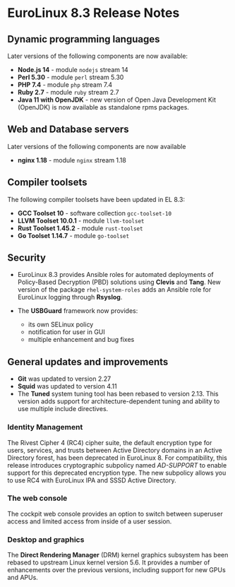 # EuroLinux 8.3 Release Notes

## Dynamic programming languages
Later versions of the following components are now available:

- **Node.js 14** - module `nodejs` stream 14
- **Perl 5.30** - module `perl` stream 5.30
- **PHP 7.4** - module `php` stream 7.4 
- **Ruby 2.7** - module `ruby` stream 2.7
- **Java 11 with OpenJDK** - new version of Open Java Development Kit (OpenJDK)
  is now available as standalone rpms packages.

## Web and Database servers

Later versions of the following components are now available

-  **nginx 1.18** - module `nginx` stream 1.18

## Compiler toolsets

The following compiler toolsets have been updated in EL 8.3:

-   **GCC Toolset 10** - software collection `gcc-toolset-10`
-   **LLVM Toolset 10.0.1** - module `llvm-toolset`
-   **Rust Toolset 1.45.2** - module `rust-toolset`
-   **Go Toolset 1.14.7** - module `go-toolset`


## Security

- EuroLinux 8.3 provides Ansible roles for automated deployments of
  Policy-Based Decryption (PBD) solutions using **Clevis** and **Tang**. New
  version of the package `rhel-system-roles` adds an Ansible role for
  EuroLinux logging through **Rsyslog**.

- The **USBGuard** framework now provides:
    - its own SELinux policy
    - notification for user in GUI
    - multiple enhancement and bug fixes

## General updates and improvements

- **Git** was updated to version 2.27
- **Squid** was updated to version 4.11
- The **Tuned** system tuning tool has been rebased to version 2.13.  This
  version adds support for architecture-dependent tuning and ability to use
  multiple include directives.

### Identity Management

The Rivest Cipher 4 (RC4) cipher suite, the default encryption type for users,
services, and trusts between Active Directory domains in an Active Directory
forest, has been deprecated in EuroLinux 8. For compatibility, this
release introduces cryptographic subpolicy named *AD-SUPPORT* to enable
support for this deprecated encryption type. The new subpolicy allows you to
use RC4 with EuroLinux IPA and SSSD Active Directory. 

### The web console

The cockpit web console provides an option to switch between superuser
access and limited access from inside of a user session.

### Desktop and graphics

The **Direct Rendering Manager** (DRM) kernel graphics subsystem has been
rebased to upstream Linux kernel version 5.6. It provides a number of
enhancements over the previous versions, including support for new GPUs and
APUs.
